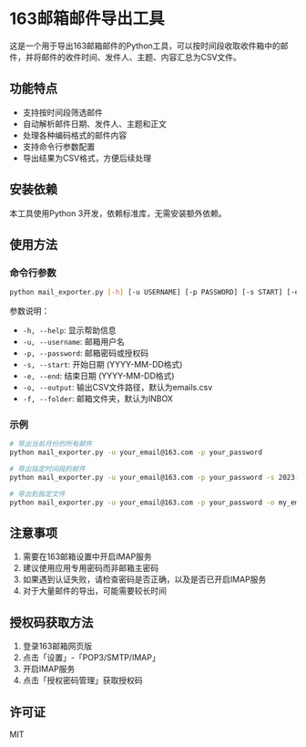 # 163邮箱邮件导出工具

这是一个用于导出163邮箱邮件的Python工具，可以按时间段收取收件箱中的邮件，并将邮件的收件时间、发件人、主题、内容汇总为CSV文件。

## 功能特点

- 支持按时间段筛选邮件
- 自动解析邮件日期、发件人、主题和正文
- 处理各种编码格式的邮件内容
- 支持命令行参数配置
- 导出结果为CSV格式，方便后续处理

## 安装依赖

本工具使用Python 3开发，依赖标准库，无需安装额外依赖。

## 使用方法

### 命令行参数

```bash
python mail_exporter.py [-h] [-u USERNAME] [-p PASSWORD] [-s START] [-e END] [-o OUTPUT] [-f FOLDER]
```

参数说明：
- `-h, --help`: 显示帮助信息
- `-u, --username`: 邮箱用户名
- `-p, --password`: 邮箱密码或授权码
- `-s, --start`: 开始日期 (YYYY-MM-DD格式)
- `-e, --end`: 结束日期 (YYYY-MM-DD格式)
- `-o, --output`: 输出CSV文件路径，默认为emails.csv
- `-f, --folder`: 邮箱文件夹，默认为INBOX

### 示例

```bash
# 导出当前月份的所有邮件
python mail_exporter.py -u your_email@163.com -p your_password

# 导出指定时间段的邮件
python mail_exporter.py -u your_email@163.com -p your_password -s 2023-01-01 -e 2023-12-31

# 导出到指定文件
python mail_exporter.py -u your_email@163.com -p your_password -o my_emails.csv
```

## 注意事项

1. 需要在163邮箱设置中开启IMAP服务
2. 建议使用应用专用密码而非邮箱主密码
3. 如果遇到认证失败，请检查密码是否正确，以及是否已开启IMAP服务
4. 对于大量邮件的导出，可能需要较长时间

## 授权码获取方法

1. 登录163邮箱网页版
2. 点击「设置」-「POP3/SMTP/IMAP」
3. 开启IMAP服务
4. 点击「授权密码管理」获取授权码

## 许可证

MIT